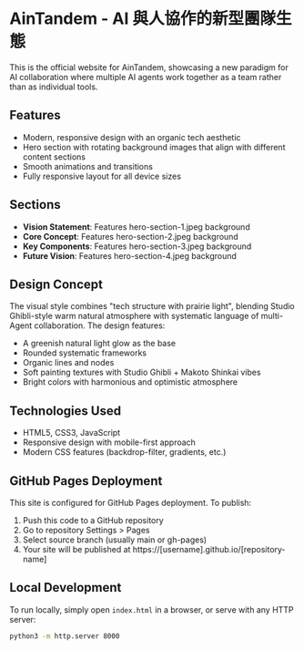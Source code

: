 # AinTandem - AI 與人協作的新型團隊生態

This is the official website for AinTandem, showcasing a new paradigm for AI collaboration where multiple AI agents work together as a team rather than as individual tools.

## Features

- Modern, responsive design with an organic tech aesthetic
- Hero section with rotating background images that align with different content sections
- Smooth animations and transitions
- Fully responsive layout for all device sizes

## Sections

- **Vision Statement**: Features hero-section-1.jpeg background
- **Core Concept**: Features hero-section-2.jpeg background  
- **Key Components**: Features hero-section-3.jpeg background
- **Future Vision**: Features hero-section-4.jpeg background

## Design Concept

The visual style combines "tech structure with prairie light", blending Studio Ghibli-style warm natural atmosphere with systematic language of multi-Agent collaboration. The design features:

- A greenish natural light glow as the base
- Rounded systematic frameworks
- Organic lines and nodes
- Soft painting textures with Studio Ghibli + Makoto Shinkai vibes
- Bright colors with harmonious and optimistic atmosphere

## Technologies Used

- HTML5, CSS3, JavaScript
- Responsive design with mobile-first approach
- Modern CSS features (backdrop-filter, gradients, etc.)

## GitHub Pages Deployment

This site is configured for GitHub Pages deployment. To publish:

1. Push this code to a GitHub repository
2. Go to repository Settings > Pages
3. Select source branch (usually main or gh-pages)
4. Your site will be published at https://[username].github.io/[repository-name]

## Local Development

To run locally, simply open `index.html` in a browser, or serve with any HTTP server:

```bash
python3 -m http.server 8000
```